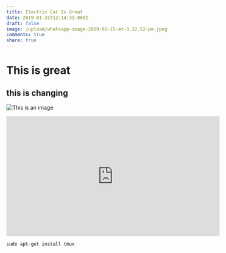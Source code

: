 ```yaml
---
title: Electric Car Is Great
date: 2019-01-31T12:14:33.000Z
draft: false
image: /upload/whatsapp-image-2019-01-15-at-3.32.52-pm.jpeg
comments: true
share: true
---
```

# This is great 

## this is changing

![This is an image](/upload/boat.jpg) 

<iframe width="560" height="315" src="https://www.youtube.com/embed/c7vpcqA6SEQ" frameborder="0" allow="accelerometer; autoplay; encrypted-media; gyroscope; picture-in-picture" allowfullscreen></iframe>

```
sudo apt-get install tmux
```
